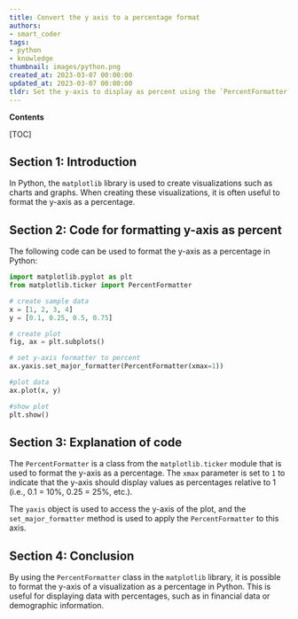 ```yaml
---
title: Convert the y axis to a percentage format
authors:
- smart_coder
tags:
- python
- knowledge
thumbnail: images/python.png
created_at: 2023-03-07 00:00:00
updated_at: 2023-03-07 00:00:00
tldr: Set the y-axis to display as percent using the `PercentFormatter` function from the matplotlib.ticker library in Python.
---
```


**Contents**

[TOC]

## Section 1: Introduction
In Python, the `matplotlib` library is used to create visualizations such as charts and graphs. When creating these visualizations, it is often useful to format the y-axis as a percentage. 

## Section 2: Code for formatting y-axis as percent 
The following code can be used to format the y-axis as a percentage in Python:

```python
import matplotlib.pyplot as plt
from matplotlib.ticker import PercentFormatter

# create sample data
x = [1, 2, 3, 4]
y = [0.1, 0.25, 0.5, 0.75]

# create plot
fig, ax = plt.subplots()

# set y-axis formatter to percent
ax.yaxis.set_major_formatter(PercentFormatter(xmax=1))

#plot data
ax.plot(x, y)

#show plot
plt.show()
```

## Section 3: Explanation of code
The `PercentFormatter` is a class from the `matplotlib.ticker` module that is used to format the y-axis as a percentage. The `xmax` parameter is set to `1` to indicate that the y-axis should display values as percentages relative to 1 (i.e., 0.1 = 10%, 0.25 = 25%, etc.). 

The `yaxis` object is used to access the y-axis of the plot, and the `set_major_formatter` method is used to apply the `PercentFormatter` to this axis. 

## Section 4: Conclusion
By using the `PercentFormatter` class in the `matplotlib` library, it is possible to format the y-axis of a visualization as a percentage in Python. This is useful for displaying data with percentages, such as in financial data or demographic information.
